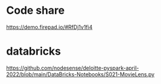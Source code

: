 # Code share

https://demo.firepad.io/#RfDj1v1fi4



# databricks

https://github.com/nodesense/deloitte-pyspark-april-2022/blob/main/DataBricks-Notebooks/S021-MovieLens.py

